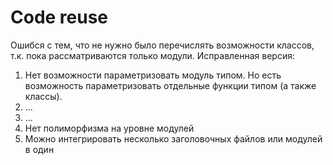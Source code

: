 # Code reuse
Ошибся с тем, что не нужно было перечислять возможности классов, т.к. пока рассматриваются только модули.
Исправленная версия:

1. Нет возможности параметризовать модуль типом. Но есть возможность параметризовать отдельные функции типом (а также классы).
2. ...
3. ...
4. Нет полиморфизма на уровне модулей
5. Можно интегрировать несколько заголовочных файлов или модулей в один